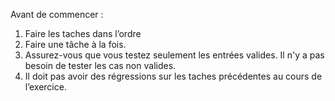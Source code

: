 Avant de commencer : 
1. Faire les taches dans l’ordre
2. Faire une tâche à la fois.
3. Assurez-vous que vous testez seulement les entrées valides. Il n'y a pas besoin de tester les cas non valides.
4. Il doit pas avoir des régressions sur les taches précédentes au cours de l’exercice.
